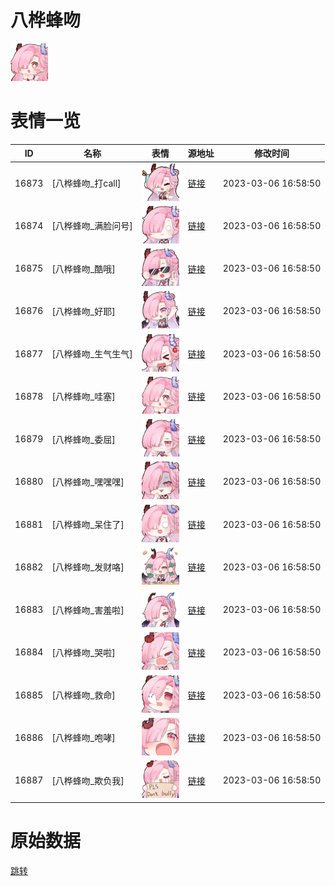 # 八桦蜂吻

<img src="./cover.png" height="60" alt="cover" />

# 表情一览

|ID|名称|表情|源地址|修改时间|
|----|----|----|----|----|
|16873|[八桦蜂吻_打call]|<img src="./pic/016873_%5B八桦蜂吻_打call%5D.png" height="60" alt="打call"/>|[链接](https://i0.hdslb.com/bfs/garb/4fe20b9b77f5b47c303c929772cc80de8aea05b9.png)|2023-03-06 16:58:50|
|16874|[八桦蜂吻_满脸问号]|<img src="./pic/016874_%5B八桦蜂吻_满脸问号%5D.png" height="60" alt="满脸问号"/>|[链接](https://i0.hdslb.com/bfs/garb/c9a652abacac9f409618cf7c6d56315ad4ec9628.png)|2023-03-06 16:58:50|
|16875|[八桦蜂吻_酷哦]|<img src="./pic/016875_%5B八桦蜂吻_酷哦%5D.png" height="60" alt="酷哦"/>|[链接](https://i0.hdslb.com/bfs/garb/92de06dc9948c53e2e1bceee1fa61281be3659ce.png)|2023-03-06 16:58:50|
|16876|[八桦蜂吻_好耶]|<img src="./pic/016876_%5B八桦蜂吻_好耶%5D.png" height="60" alt="好耶"/>|[链接](https://i0.hdslb.com/bfs/garb/7df6a3f597cc584bf94336c16a59f8751c786883.png)|2023-03-06 16:58:50|
|16877|[八桦蜂吻_生气生气]|<img src="./pic/016877_%5B八桦蜂吻_生气生气%5D.png" height="60" alt="生气生气"/>|[链接](https://i0.hdslb.com/bfs/garb/bb63b86a89de0e1e603f31c7b36ab9e11fc2813e.png)|2023-03-06 16:58:50|
|16878|[八桦蜂吻_哇塞]|<img src="./pic/016878_%5B八桦蜂吻_哇塞%5D.png" height="60" alt="哇塞"/>|[链接](https://i0.hdslb.com/bfs/garb/4829e822f3b43e75837e893c7bd212daaf3bc88b.png)|2023-03-06 16:58:50|
|16879|[八桦蜂吻_委屈]|<img src="./pic/016879_%5B八桦蜂吻_委屈%5D.png" height="60" alt="委屈"/>|[链接](https://i0.hdslb.com/bfs/garb/81ec43defe8967ab1c594bc9f2de588a4280ac98.png)|2023-03-06 16:58:50|
|16880|[八桦蜂吻_嘿嘿嘿]|<img src="./pic/016880_%5B八桦蜂吻_嘿嘿嘿%5D.png" height="60" alt="嘿嘿嘿"/>|[链接](https://i0.hdslb.com/bfs/garb/5ce39299456073f3b1d5a0c409cde4db7c5e3bcd.png)|2023-03-06 16:58:50|
|16881|[八桦蜂吻_呆住了]|<img src="./pic/016881_%5B八桦蜂吻_呆住了%5D.png" height="60" alt="呆住了"/>|[链接](https://i0.hdslb.com/bfs/garb/2825db5060f3bb32b6a373ea21f09f5c9b9a43f4.png)|2023-03-06 16:58:50|
|16882|[八桦蜂吻_发财咯]|<img src="./pic/016882_%5B八桦蜂吻_发财咯%5D.png" height="60" alt="发财咯"/>|[链接](https://i0.hdslb.com/bfs/garb/f03e82eea66d8660654e22b5563e5f11f63b9b39.png)|2023-03-06 16:58:50|
|16883|[八桦蜂吻_害羞啦]|<img src="./pic/016883_%5B八桦蜂吻_害羞啦%5D.png" height="60" alt="害羞啦"/>|[链接](https://i0.hdslb.com/bfs/garb/824701b2423c4d2573307d4ebd4d00569d9120cb.png)|2023-03-06 16:58:50|
|16884|[八桦蜂吻_哭啦]|<img src="./pic/016884_%5B八桦蜂吻_哭啦%5D.png" height="60" alt="哭啦"/>|[链接](https://i0.hdslb.com/bfs/garb/2e6617c19b64a8d8f750f06d7cd95269ef850ae0.png)|2023-03-06 16:58:50|
|16885|[八桦蜂吻_救命]|<img src="./pic/016885_%5B八桦蜂吻_救命%5D.png" height="60" alt="救命"/>|[链接](https://i0.hdslb.com/bfs/garb/b8178075bc28124291605f848facd547cab2eae1.png)|2023-03-06 16:58:50|
|16886|[八桦蜂吻_咆哮]|<img src="./pic/016886_%5B八桦蜂吻_咆哮%5D.png" height="60" alt="咆哮"/>|[链接](https://i0.hdslb.com/bfs/garb/a63e5df95115f32f8b0c4c5ad4bdf4a435a1fbd7.png)|2023-03-06 16:58:50|
|16887|[八桦蜂吻_欺负我]|<img src="./pic/016887_%5B八桦蜂吻_欺负我%5D.png" height="60" alt="欺负我"/>|[链接](https://i0.hdslb.com/bfs/garb/24a01f46331f8c81fc2c1afb993001da2f25e64f.png)|2023-03-06 16:58:50|

# 原始数据

[跳转](./raw.json)

